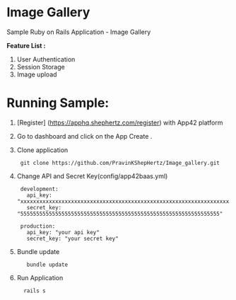 Image Gallery
================

Sample Ruby on Rails Application - Image Gallery

__Feature List :__

1. User Authentication 
2. Session Storage
3. Image upload

# Running Sample:

1. [Register] (https://apphq.shephertz.com/register) with App42 platform
2. Go to dashboard and click on the App Create .
3. Clone application

        git clone https://github.com/PravinKShepHertz/Image_gallery.git

4. Change API and Secret Key(config/app42baas.yml)
 
        development:
          api_key: "xxxxxxxxxxxxxxxxxxxxxxxxxxxxxxxxxxxxxxxxxxxxxxxxxxxxxxxxxxxxxxxxxx"
          secret_key: "555555555555555555555555555555555555555555555555555555555555555"

        production:
          api_key: "your api key"
          secret_key: "your secret key" 

5. Bundle update
 
          bundle update 

6. Run Application

         rails s
   

